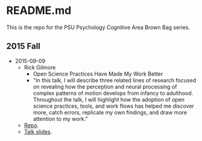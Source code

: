 # README.md

This is the repo for the PSU Psychology Cognitive Area Brown Bag series.

## 2015 Fall

- 2015-09-09
    - Rick Gilmore
        + Open Science Practices Have Made My Work Better
        + "In this talk, I will describe three related lines of research focused on revealing how the perception and neural processing of complex patterns of motion develops from infancy to adulthood. Throughout the talk, I will highlight how the adoption of open science practices, tools, and work flows has helped me discover more, catch errors, replicate my own findings, and draw more attention to my work."
    - [Repo](2015-09-09-gilmore/).
    - [Talk slides](https://cdn.rawgit.com/psu-psychology/cognitive/master/brown-bag/2015-09-09-gilmore/cog-bbag-2015-09-09.html).